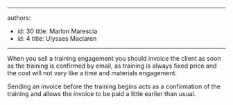 

---
authors:
  - id: 30
    title: Marlon Marescia
  - id: 4
    title: Ulysses Maclaren
---




<span class='intro'> <p>When you sell a training engagement you should invoice the client as soon as the training is confirmed by email, as training is always fixed price and the cost will not vary like a time and materials engagement.<br></p> </span>

<p>​​Sending an invoice before the training begins acts as a confirmation of the training and allows the invoice to be paid a little earlier than usual.<br><br></p>


